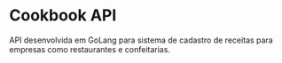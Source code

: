 # Cookbook API
API desenvolvida em GoLang para sistema de cadastro de receitas para empresas como restaurantes e confeitarias.
